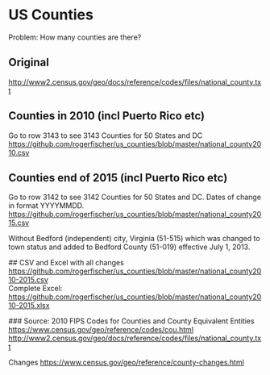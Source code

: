 # US Counties
Problem: How many counties are there?

## Original   
http://www2.census.gov/geo/docs/reference/codes/files/national_county.txt

## Counties in 2010 (incl Puerto Rico etc)
Go to row 3143 to see 3143 Counties for 50 States and DC       
https://github.com/rogerfischer/us_counties/blob/master/national_county2010.csv      

## Counties end of 2015 (incl Puerto Rico etc)
Go to row 3142 to see 3142 Counties for 50 States and DC. Dates of change in format YYYYMMDD.   
https://github.com/rogerfischer/us_counties/blob/master/national_county2015.csv   

Without Bedford (independent) city, Virginia (51-515) which was changed to town status and added to Bedford County (51-019) effective July 1, 2013.   			

## CSV and Excel with all changes
https://github.com/rogerfischer/us_counties/blob/master/national_county2010-2015.csv   
Complete Excel:
https://github.com/rogerfischer/us_counties/blob/master/national_county2010-2015.xlsx



### Source:
2010 FIPS Codes for Counties and County Equivalent Entities
https://www.census.gov/geo/reference/codes/cou.html
http://www2.census.gov/geo/docs/reference/codes/files/national_county.txt

Changes
https://www.census.gov/geo/reference/county-changes.html